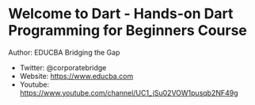# Welcome to Dart - Hands-on Dart Programming for Beginners Course

Author: EDUCBA Bridging the Gap
- Twitter: @corporatebridge
- Website: https://www.educba.com
- Youtube: https://www.youtube.com/channel/UC1_jSu02VOW1pusqb2NF49g